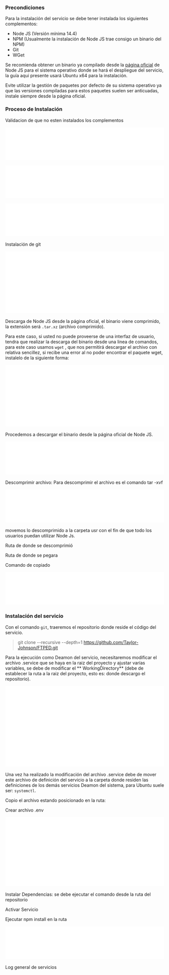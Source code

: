 ### Precondiciones

Para la instalación del servicio se debe tener instalada los siguientes complementos:

- Node JS (Versión mínima 14.4)
- NPM (Usualmente la instalación de Node JS trae consigo un binario del NPM)
- Git
- WGet

Se recomienda obtener un binario ya compilado desde
la [página oficial](https://nodejs.org/en/download/) de Node JS para el sistema operativo
donde se hará el despliegue del servicio, la guía aqui presente usará Ubuntu x64 para la
instalación.

Evite utilizar la gestión de paquetes por defecto de su sistema operativo ya que las
versiones compiladas para estos paquetes suelen ser anticuadas, instale siempre desde la
página oficial.

### Proceso de Instalación

Validacion de que no esten instalados los complementos

![](img/NPM-NotFound.svg)

![](img/Node-NotFound.svg)

![](img/Git-NotFound.svg)

Instalación de git

![](img/InstallGit.svg)

Descarga de Node JS desde la página oficial, el binario viene comprimido, la extensión
será `.tar.xz` (archivo comprimido).

Para este caso, si usted no puede proveerse de una interfaz de usuario, tendra que
realizar la descarga del binario desde una linea de comandos, para este caso usamos `wget`
, que nos permitirá descargar el archivo con relativa sencillez, si recibe una error al no
poder encontrar el paquete wget, instalelo de la siguiente forma:

![](img/InstallWGET.svg)

Procedemos a descargar el binario desde la página oficial de Node JS.

![](img/RequestNodeTar.svg)

Descomprimir archivo: Para descomprimir el archivo es el comando tar -xvf

![](img/TarNode.svg)

movemos lo descomprimido a la carpeta usr con el fin de que todo los usuarios puedan
utilizar Node Js.

Ruta de donde se descomprimió

Ruta de donde se pegara

Comando de copiado

![](img/CopyRecursively.svg)

### Instalación del servicio

Con el comando `git`, traeremos el repositorio donde reside el código del servicio.

> git clone --recursive --depth=1 https://github.com/Taylor-Johnson/FTPED.git

Para la ejecución como Deamon del servicio, necesitaremos modificar el archivo .service
que se haya en la raiz del proyecto y ajustar varías variables, se debe de modificar el **
WorkingDirectory** (debe de establecer la ruta a la raiz del proyecto, esto es: donde
descargo el repositorio).

![](img/CatService.svg)

Una vez ha realizado la modificación del archivo .service debe de mover este archivo de
definición del servicio a la carpeta donde residen las definiciones de los demás servicios
Deamon del sistema, para Ubuntu suele ser: `systemctl`.

Copio el archivo estando posicionado en la ruta:

Crear archivo .env

![](img/EnvFile.svg)

Instalar Dependencias: se debe ejecutar el comando desde la ruta del repositorio

Activar Servicio

Ejecutar npm install en la ruta

![](img/NPM-Install.svg)

Log general de servicios 